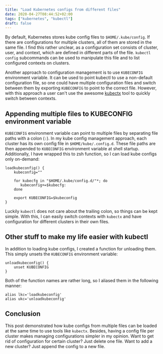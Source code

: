 ```yaml
---
title: "Load Kubernetes configs from different files"
date: 2020-04-27T08:44:52+02:00
tags: ["kubernetes", "kubectl"]
draft: false
---
```


By default, Kubernetes stores kube config files to `$HOME/.kube/config`. If there are configurations for multiple clusters, all of them are stored in the same file. I find this rather unclear, as a configuration set consists of cluster, user, and context, which are defined in different parts of the file. `kubectl config` subcommands can be used to manipulate this file and to list configured contexts on clusters.

Another approach to configuration management is to use `KUBECONFIG` environment variable. It can be used to point kubectl to use a non-default configuration file, so one could have multiple configuration files and switch between them by exporting `KUBECONFIG` to point to the correct file. However, with this approach a user can't use the awesome [kubectx](https://github.com/ahmetb/kubectx) tool to quickly switch between contexts.

## Appending multiple files to KUBECONFIG environment variable

`KUBECONFIG` environment variable can point to multiple files by separating file paths with a colon (`:`). In my kube config management approach, each cluster has its own config file in `$HOME/kube/.config.d`. These file paths are then appended to `KUBECONFIG` environment variable at shell startup. Additionally, I have wrapped this to zsh function, so I can load kube configs only on-demand:

```
loadkubeconfig() {
    kubeconfig=""

    for kubecfg in "$HOME/.kube/config.d/"*; do
       kubeconfig+=$kubecfg:
    done

    export KUBECONFIG=$kubeconfig
}
```

Luckily `kubectl` does not care about the trailing colon, so things can be kept simple. With this, I can easily switch contexts with `kubectx` and have configuration for different clusters in their own files.

## Other stuff to make my life easier with kubectl

In addition to loading kube configs, I created a function for unloading them. This simply unsets the `KUBECONFIG` environment variable:

```
unloadkubeconfig() {
    unset KUBECONFIG
}
```

Both of the function names are rather long, so I aliased them in the following manner:

```
alias lkc='loadkubeconfig'
alias ukc='unloadkubeconfig'
```

## Conclusion

This post demonstrated how kube configs from multiple files can be loaded at the same time to use tools like `kubectx`. Besides, having a config file per cluster makes managing configurations simpler in my opinion. Want to get rid of configuration for certain cluster? Just delete one file. Want to add a new cluster? Just append the config to a new file.
